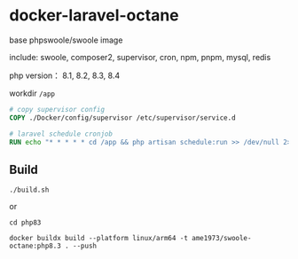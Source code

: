 # docker-laravel-octane

base phpswoole/swoole image

include: swoole, composer2, supervisor, cron, npm, pnpm, mysql, redis

php version： 8.1, 8.2, 8.3, 8.4

workdir `/app`

```dockerfile
# copy supervisor config
COPY ./Docker/config/supervisor /etc/supervisor/service.d

# laravel schedule cronjob
RUN echo "* * * * * cd /app && php artisan schedule:run >> /dev/null 2>&1" >> /var/spool/cron/crontabs/root
```

## Build

```shell
./build.sh
```

or

```shell
cd php83

docker buildx build --platform linux/arm64 -t ame1973/swoole-octane:php8.3 . --push
```


